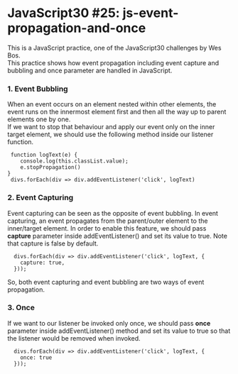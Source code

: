 # JavaScript30 #25: js-event-propagation-and-once
This is a JavaScript practice, one of the JavaScript30 challenges by Wes Bos. </br>
This practice shows how event propagation including event capture and bubbling and once parameter are handled in JavaScript.

### 1. Event Bubbling 
When an event occurs on an element nested within other elements, the event runs on the innermost element first and then all the way up to parent elements one by one. </br>
If we want to stop that behaviour and apply our event only on the inner target element, we should use the following method inside our listener function.
```
 function logText(e) {
    console.log(this.classList.value);
    e.stopPropagation()
} 
 divs.forEach(div => div.addEventListener('click', logText)
```
### 2. Event Capturing
Event capturing can be seen as the opposite of event bubbling. In event capturing, an event propagates from the parent/outer element to the inner/target element. In order to enable this feature, we should pass **capture** parameter inside addEventListener() and set its value to true. Note that capture is false by default.
```
  divs.forEach(div => div.addEventListener('click', logText, {
    capture: true,
  }));
```
So, both event capturing and event bubbling are two ways of event propagation.
### 3. Once
If we want to our listener be invoked only once, we should pass **once** parameter inside addEventListener() method and set its value to true so that the listener would be removed when invoked.
```
  divs.forEach(div => div.addEventListener('click', logText, {
    once: true
  }));
  ```
